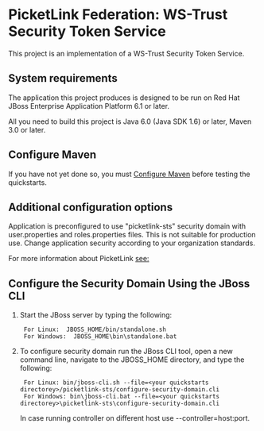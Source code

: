 PicketLink Federation: WS-Trust Security Token Service 
======================================================
 
This project is an implementation of a WS-Trust Security Token Service.

System requirements
-------------------

The application this project produces is designed to be run on Red Hat JBoss Enterprise Application Platform 6.1 or later.

All you need to build this project is Java 6.0 (Java SDK 1.6) or later, Maven 3.0 or later.


Configure Maven
---------------

If you have not yet done so, you must [Configure Maven](../README.md#configure-maven) before testing the quickstarts.


Additional configuration options
--------------------------------

Application is preconfigured to use "picketlink-sts" security domain with user.properties and roles.properties files.
This is not suitable for production use. Change application security according to your organization standards.

For more information about PicketLink [see:](http://docs.jboss.org/picketlink/2/2.1.7.Final/reference/html/) 


Configure the Security Domain Using the JBoss CLI 
-------------------------------------------------

1. Start the JBoss server by typing the following:

        For Linux:  JBOSS_HOME/bin/standalone.sh
        For Windows:  JBOSS_HOME\bin\standalone.bat
2. To configure security domain run the JBoss CLI tool, open a new command line, navigate to the JBOSS_HOME directory, and type the following:

        For Linux: bin/jboss-cli.sh --file=<your quickstarts directorey>/picketlink-sts/configure-security-domain.cli 
        For Windows: bin\jboss-cli.bat --file=<your quickstarts directorey>\picketlink-sts\configure-security-domain.cli 

   In case running controller on different host use --controller=host:port.



